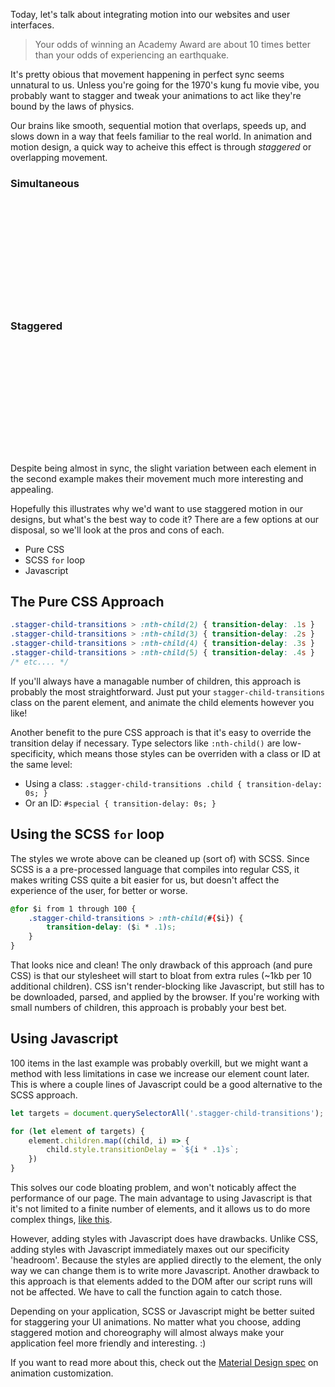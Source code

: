 Today, let's talk about integrating motion into our websites and user interfaces.

> Your odds of winning an Academy Award are about 10 times better than your odds of experiencing an earthquake.

It's pretty obious that movement happening in perfect sync seems unnatural to us. Unless you're going for the 1970's kung fu movie vibe, you probably want to stagger and tweak your animations to act like they're bound by the laws of physics.

Our brains like smooth, sequential motion that overlaps, speeds up, and slows down in a way that feels familiar to the real world. In animation and motion design, a quick way to acheive this effect is through *staggered* or overlapping movement.

<style>

@keyframes move {
    0% {
        transform: translate(0);
    }
    50% {
        transform: translateX(10em);
        --delay: 0s;
    }
}

.example-wrapper {
    font-size: 1rem;
    position: relative;
    height: auto;
    width: 100%;
    margin-bottom: 2em;
}

.example-wrapper .example-circle {
    width: 2em;
    height: 2em;
    border-radius: 50%;
    background: var(--primary);
    animation: move 4s ease-in-out alternate infinite running;
    animation-delay: var(--delay);
}

.staggered>:nth-child(4),
.staggered>:nth-child(2) {
    animation-delay: .2s;
}

.staggered>:nth-child(5),
.staggered>:nth-child(1) {
    animation-delay: .4s;
}

</style>

### Simultaneous

<div class="example-wrapper">
    <div class="example-circle"></div>
    <div class="example-circle"></div>
    <div class="example-circle"></div>
    <div class="example-circle"></div>
    <div class="example-circle"></div>
</div>

### Staggered

<div class="example-wrapper staggered">
    <div class="example-circle"></div>
    <div class="example-circle"></div>
    <div class="example-circle"></div>
    <div class="example-circle"></div>
    <div class="example-circle"></div>
</div>

Despite being almost in sync, the slight variation between each element in the second example makes their movement much more interesting and appealing.

Hopefully this illustrates why we'd want to use staggered motion in our designs, but what's the best way to code it? There are a few options at our disposal, so we'll look at the pros and cons of each.

- Pure CSS
- SCSS `for` loop
- Javascript

## The Pure CSS Approach
```css
.stagger-child-transitions > :nth-child(2) { transition-delay: .1s }
.stagger-child-transitions > :nth-child(3) { transition-delay: .2s }
.stagger-child-transitions > :nth-child(4) { transition-delay: .3s }
.stagger-child-transitions > :nth-child(5) { transition-delay: .4s }
/* etc.... */
```

If you'll always have a managable number of children, this approach is probably the most straightforward. Just put your `stagger-child-transitions` class on the parent element, and animate the child elements however you like!

Another benefit to the pure CSS approach is that it's easy to override the transition delay if necessary. Type selectors like `:nth-child()` are low-specificity, which means those styles can be overriden with a class or ID at the same level:
- Using a class: `.stagger-child-transitions .child { transition-delay: 0s; }`
- Or an ID: `#special { transition-delay: 0s; }`


## Using the SCSS `for` loop
The styles we wrote above can be cleaned up (sort of) with SCSS. Since SCSS is a a pre-processed language that compiles into regular CSS, it makes writing CSS quite a bit easier for us, but doesn't affect the experience of the user, for better or worse.

```css
@for $i from 1 through 100 {
    .stagger-child-transitions > :nth-child(#{$i}) {
        transition-delay: ($i * .1)s;
    }
}
```

That looks nice and clean!  The only drawback of this approach (and pure CSS) is that our stylesheet will start to bloat from extra rules (~1kb per 10 additional children). CSS isn't render-blocking like Javascript, but still has to be downloaded, parsed, and applied by the browser. If you're working with small numbers of children, this approach is probably your best bet.


## Using Javascript

100 items in the last example was probably overkill, but we might want a method with less limitations in case we increase our element count later. This is where a couple lines of Javascript could be a good alternative to the SCSS approach.

```javascript
let targets = document.querySelectorAll('.stagger-child-transitions');

for (let element of targets) {
    element.children.map((child, i) => {
        child.style.transitionDelay = `${i * .1}s`;
    })
}
```

This solves our code bloating problem, and won't noticably affect the performance of our page.  The main advantage to using Javascript is that it's not limited to a finite number of elements, and it allows us to do more complex things, [like this](https://codepen.io/bradeneast/pen/PooozNJ).

However, adding styles with Javascript does have drawbacks. Unlike CSS, adding styles with Javascript immediately maxes out our specificity 'headroom'. Because the styles are applied directly to the element, the only way we can change them is to write more Javascript. Another drawback to this approach is that elements added to the DOM after our script runs will not be affected. We have to call the function again to catch those.

Depending on your application, SCSS or Javascript might be better suited for staggering your UI animations. No matter what you choose, adding staggered motion and choreography will almost always make your application feel more friendly and interesting. :)

If you want to read more about this, check out the [Material Design spec](https://material.io/design/motion/customization.html#sequencing) on animation customization.